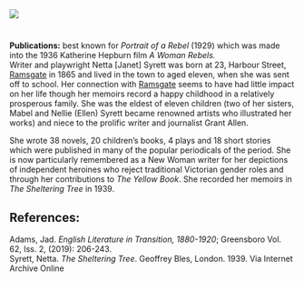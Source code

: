 <html><head></head><body><a href="https://dev.visual-essays.app"><img src="https://dev-visual-essays.netlify.app/images/ve-button.png"/></a> 
<param author="Dr Alyson Hunt" banner="https://upload.wikimedia.org/wikipedia/commons/c/c0/Dream_days_%281922%29_%2814773133082%29.jpg" layout="vtl" title="Netta Syrett  (17 March 1865-15 December 1943)" ve-config=""/>

<param aliases="Ramsgate" eid="Q736439" ve-entity=""/>
<param aliases="Harbour Street" eid="Q26321366" ve-entity=""/>

#

**Publications:** best known for _Portrait of a Rebel_ (1929) which was made into the 1936 Katherine Hepburn film _A Woman Rebels._   
Writer and playwright Netta [Janet] Syrett was born at 23, Harbour Street, [Ramsgate](/dickens/19c-ramsgate) in 1865 and  lived in the town to aged eleven, when she was sent off to school. Her connection with [Ramsgate](/dickens/19c-ramsgate) seems to have had little impact on her life though her memoirs record a happy childhood in a relatively prosperous family. She was the eldest of eleven children (two of her sisters, Mabel and Nellie (Ellen) Syrett became renowned artists who illustrated her works) and niece to the prolific writer and journalist Grant Allen.
<param manifest="https://iiif.juncture-digital.org/wc:Ramsgate_Marina_-_geograph.org.uk_-_1907412.jpg/manifest.json" ve-image-v2/>
<param manifest="https://iiif.juncture-digital.org/wc:Portrait_of_Grant_Allen_by_Walery.jpg/manifest.json" ve-image-v2/>
<param center="Q26321366" ve-map="" zoom="15"/>

She wrote 38 novels, 20 children’s books, 4 plays and 18 short stories which were published in many of the popular periodicals of the period. She is now particularly remembered as a New Woman writer for her depictions of independent heroines who reject traditional Victorian gender roles and through her contributions to _The Yellow Book_. She recorded her memoirs in _The Sheltering Tree_ in 1939.
<param attribution="MWS, Shaun Mudd and the Online Distributed Proofreading Team at https://www.pgdp.net (This file was produced from images generously made available by The Internet Archive/American Libraries.)" label="Magic London, by Netta Syrett" url="https://www.gutenberg.org/files/65490/65490-h/images/cover.jpg" ve-image=""/>

## References: 
Adams, Jad. _English Literature in Transition, 1880-1920_; Greensboro Vol. 62, Iss. 2,  (2019): 206-243.   
Syrett, Netta. _The Sheltering Tree_. Geoffrey Bles, London. 1939. Via Internet Archive Online
<param manifest="https://iiif.juncture-digital.org/wc:Arthur_Boyd_Houghton_%281836-1875%29_-_Ramsgate_Sands_-_N03907_-_National_Gallery.jpg/manifest.json" ve-image-v2/>
</body></html>